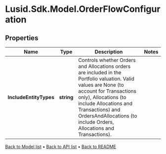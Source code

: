 # Lusid.Sdk.Model.OrderFlowConfiguration

## Properties

Name | Type | Description | Notes
------------ | ------------- | ------------- | -------------
**IncludeEntityTypes** | **string** | Controls whether Orders and Allocations orders are included in the Portfolio valuation.  Valid values are  None (to account for Transactions only), Allocations (to include Allocations and Transactions) and  OrdersAndAllocations (to include Orders, Allocations and Transactions). | 

[Back to Model list](../README.md#documentation-for-models) &#8226; [Back to API list](../README.md#documentation-for-api-endpoints) &#8226; [Back to README](../README.md)

